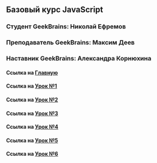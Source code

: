 ## Базовый курс JavaScript

### Студент GeekBrains: Николай Ефремов

### Преподаватель GeekBrains: Максим Деев

### Наставник GeekBrains: Александра Корнюхина

#### Ссылка на [Главную](https://efrem005.github.io/GeekJS/index.html)

#### Ссылка на [Урок №1](https://efrem005.github.io/GeekJS/lesson1/index.html)

#### Ссылка на [Урок №2](https://efrem005.github.io/GeekJS/lesson2/index.html)

#### Ссылка на [Урок №3](https://efrem005.github.io/GeekJS/lesson3/index.html)

#### Ссылка на [Урок №4](https://efrem005.github.io/GeekJS/lesson4/index.html)

#### Ссылка на [Урок №5](https://efrem005.github.io/GeekJS/lesson5/index.html)

#### Ссылка на [Урок №6](https://efrem005.github.io/GeekJS/lesson6/index.html)
